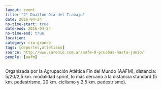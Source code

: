 ```yaml
---
layout: event 
title: "2° Duatlón Día del Trabajo"
date: 2016-04-24
no-time-start: true
date-end: 2016-04-24
no-time-end: true
location: 
category: rio-grande
tags: [deportes,atletismo]
source: http://www.surenio.com.ar/aafm-9-pruebas-hasta-junio/
people: [aafm]
---
```


Organizada por la Agrupación Atlética Fin del Mundo (AAFM), distancia: 5/20/2,5 km. modalidad sprint, lo más cercano a la distancia standard (5 km. pedestrismo, 20 km. ciclismo y 2,5 km. pedestrismo).

